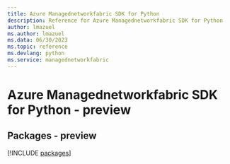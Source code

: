 ```yaml
---
title: Azure Managednetworkfabric SDK for Python
description: Reference for Azure Managednetworkfabric SDK for Python
author: lmazuel
ms.author: lmazuel
ms.data: 06/30/2023
ms.topic: reference
ms.devlang: python
ms.service: managednetworkfabric
---
```

# Azure Managednetworkfabric SDK for Python - preview
## Packages - preview
[!INCLUDE [packages](managednetworkfabric-index.md)]